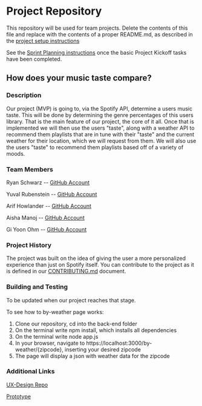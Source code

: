 # Project Repository

This repository will be used for team projects. Delete the contents of this file and replace with the contents of a proper README.md, as described in the [project setup instructions](./project-setup-instructions.md)

See the [Sprint Planning instructions](./sprint-planning-instructions.md) once the basic Project Kickoff tasks have been completed.

## How does your music taste compare?

### Description

Our project (MVP) is going to, via the Spotify API, determine a users music taste. This will be done by determining the genre percentages of this users library. That is the main feature of our project, the core of it all. Once that is implemented we will then use the users "taste", along with a weather API to recommend them playlists that are in tune with their "taste" and the current weather for their location, which we will request from them. We will also use the users "taste" to recommend them playlists based off of a variety of moods.

### Team Members

Ryan Schwarz -- [GitHub Account](https://github.com/ryan-schwarz)

Yuval Rubenstein --  [GitHub Account](https://github.com/RubyMamba)

Arif Howlander -- [GitHub Account](https://github.com/arifh331)

Aisha Manoj -- [GitHub Account](https://github.com/aishamanoj)

Gi Yoon Ohm -- [GitHub Account](https://github.com/gyo202)

### Project History

The project was built on the idea of giving the user a more personalized experience than just on Spotify itself. You can contribute to the project as it is defined in our [CONTRIBUTING.md](./CONTRIBUTING.md) document.

### Building and Testing

To be updated when our project reaches that stage.

To see how to by-weather page works:
1. Clone our repository, cd into the back-end folder
2. On the terminal write npm install, which installs all dependencies
3. On the terminal write node app.js
4. In your browser, navigate to https://localhost:3000/by-weather/{zipcode}, inserting your desired zipcode
5. The page will display a json with weather data for the zipcode

### Additional Links
[UX-Design Repo](https://github.com/agile-dev-assignments/user-experience-design-team-messina-coherent)

[Prototype](https://projects.invisionapp.com/share/AH10C9MTTEJF#/screens)
